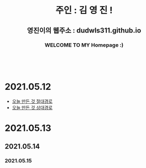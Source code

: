 <div align=center>
 
 

# 주인 : 김 영 진 ! 

## 영진이의 웹주소 : dudwls311.github.io
 
### WELCOME TO MY Homepage :)


<div align=left>
</br></br></br>


























# 2021.05.12 

 - [오늘 만든 것 절대경로](./test.md)
 - [오늘 만든 것 상대경로](test.md)

# 2021.05.13

## 2021.05.14

### 2021.05.15




